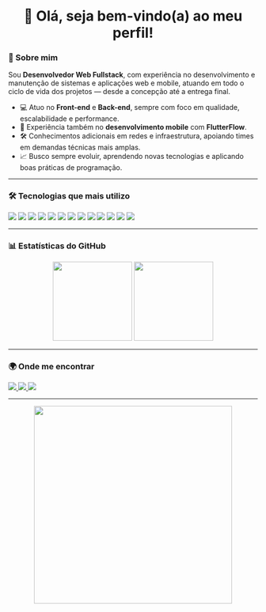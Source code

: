 <h1 align="center">👋 Olá, seja bem-vindo(a) ao meu perfil!</h1>

### 🚀 Sobre mim
Sou **Desenvolvedor Web Fullstack**, com experiência no desenvolvimento e manutenção de sistemas e aplicações web e mobile, atuando em todo o ciclo de vida dos projetos — desde a concepção até a entrega final.  

- 💻 Atuo no **Front-end** e **Back-end**, sempre com foco em qualidade, escalabilidade e performance.  
- 📱 Experiência também no **desenvolvimento mobile** com **FlutterFlow**.  
- 🛠️ Conhecimentos adicionais em redes e infraestrutura, apoiando times em demandas técnicas mais amplas.  
- 📈 Busco sempre evoluir, aprendendo novas tecnologias e aplicando boas práticas de programação.  

---

### 🛠️ Tecnologias que mais utilizo
<p align="left">
  <img src="https://img.shields.io/badge/Node.js-339933?style=for-the-badge&logo=node.js&logoColor=white"/>
  <img src="https://img.shields.io/badge/MongoDB-4ea94b?style=for-the-badge&logo=mongodb&logoColor=white"/>
  <img src="https://img.shields.io/badge/React-20232a?style=for-the-badge&logo=react&logoColor=61dafb"/>
  <img src="https://img.shields.io/badge/Angular-DD0031?style=for-the-badge&logo=angular&logoColor=white"/>
  <img src="https://img.shields.io/badge/TailwindCSS-38b2ac?style=for-the-badge&logo=tailwind-css&logoColor=white"/>
  <img src="https://img.shields.io/badge/JavaScript-f7df1e?style=for-the-badge&logo=javascript&logoColor=black"/>
  <img src="https://img.shields.io/badge/TypeScript-007acc?style=for-the-badge&logo=typescript&logoColor=white"/>
  <img src="https://img.shields.io/badge/PHP-777bb4?style=for-the-badge&logo=php&logoColor=white"/>
  <img src="https://img.shields.io/badge/Laravel-ff2d20?style=for-the-badge&logo=laravel&logoColor=white"/>
  <img src="https://img.shields.io/badge/HTML5-e34f26?style=for-the-badge&logo=html5&logoColor=white"/>
  <img src="https://img.shields.io/badge/CSS3-1572b6?style=for-the-badge&logo=css3&logoColor=white"/>
  <img src="https://img.shields.io/badge/Kotlin-7f52ff?style=for-the-badge&logo=kotlin&logoColor=white"/>
  <img src="https://img.shields.io/badge/Vue.js-35495e?style=for-the-badge&logo=vue.js&logoColor=4fc08d"/>
</p>

---

### 📊 Estatísticas do GitHub
<div align="center">
  <img height="160em" src="https://github-readme-stats.vercel.app/api?username=PedroDantas14&show_icons=true&theme=radical"/>
  <img height="160em" src="https://github-readme-stats.vercel.app/api/top-langs/?username=PedroDantas14&layout=compact&langs_count=8&theme=radical"/>
</div>

---

### 🌍 Onde me encontrar
<p align="left">
  <a href="https://www.linkedin.com/in/pedro-alves-desenvolvedor" target="_blank">
    <img src="https://img.shields.io/badge/LinkedIn-0a66c2?style=for-the-badge&logo=linkedin&logoColor=white"/>
  </a>
  <a href="https://www.instagram.com/srpedro12_/" target="_blank">
    <img src="https://img.shields.io/badge/Instagram-E4405F?style=for-the-badge&logo=instagram&logoColor=white"/>
  </a>
  <a href="mailto:alves.dantas144@gmail.com">
    <img src="https://img.shields.io/badge/Gmail-D14836?style=for-the-badge&logo=gmail&logoColor=white"/>
  </a>
</p>

---

<div align="center">
  <img src="https://media1.giphy.com/media/v1.Y2lkPTc5MGI3NjExM3lhbTZma2NrZ281ZWNtMDFybmlyNWMyemhibmtjamN4NWUwY3BrYiZlcD12MV9pbnRlcm5hbF9naWZfYnlfaWQmY3Q9Zw/ASd0Ukj0y3qMM/giphy.gif" width="400"/>
</div>

